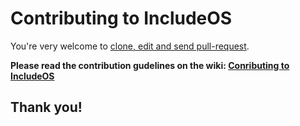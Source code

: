 # Contributing to IncludeOS

You're very welcome to [clone, edit and send pull-request](https://help.github.com/articles/using-pull-requests). 

**Please read the contribution gudelines on the wiki: [Conributing to IncludeOS](https://github.com/hioa-cs/IncludeOS/wiki/Contributing-to-IncludeOS)**

## Thank you!
